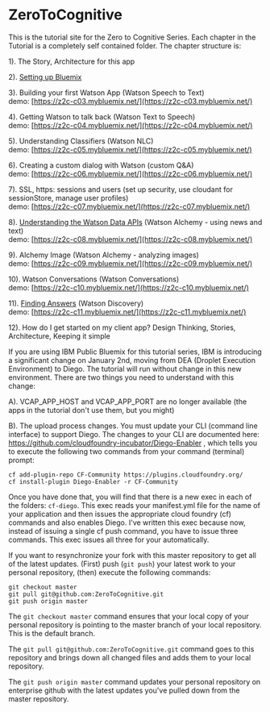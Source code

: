 # ZeroToCognitive

This is the tutorial site for the Zero to Cognitive Series. Each chapter in the Tutorial is a completely self contained folder. The chapter structure is:    


1). The Story, Architecture for this app

2). [Setting up Bluemix](./Chapter02/README.md)

3). Building your first Watson App					  (Watson Speech to Text)  
    demo: [https://z2c-c03.mybluemix.net/](https://z2c-c03.mybluemix.net/)

4). Getting Watson to talk back							  (Watson Text to Speech)  
    demo: [https://z2c-c04.mybluemix.net/](https://z2c-c04.mybluemix.net/)

5). Understanding Classifiers									(Watson NLC)  
    demo: [https://z2c-c05.mybluemix.net/](https://z2c-c05.mybluemix.net/)

6). Creating a custom dialog with Watson		  (custom Q&A)  
    demo: [https://z2c-c06.mybluemix.net/](https://z2c-c06.mybluemix.net/)

7). SSL, https: sessions and users				    (set up security, use cloudant for sessionStore, manage user profiles)  
        demo: [https://z2c-c07.mybluemix.net/](https://z2c-c07.mybluemix.net/)

8). [Understanding the Watson Data APIs](./Chapter08/README.md)		  	  (Watson Alchemy - using news and text)  
    demo: [https://z2c-c08.mybluemix.net/](https://z2c-c08.mybluemix.net/)

9). Alchemy Image				                      (Watson Alchemy - analyzing images)  
    demo: [https://z2c-c09.mybluemix.net/](https://z2c-c09.mybluemix.net/)

10). Watson Conversations                     (Watson Conversations)  
    demo: [https://z2c-c10.mybluemix.net/](https://z2c-c10.mybluemix.net/)

11). [Finding Answers](./Chapter11/README.md)                					(Watson Discovery)  
    demo: [https://z2c-c11.mybluemix.net/](https://z2c-c11.mybluemix.net/)

12). How do I get started on my client app?		Design Thinking, Stories, Architecture, Keeping it simple 

If you are using IBM Public Bluemix for this tutorial series, IBM is introducing a significant change on January 2nd, moving from DEA (Droplet Execution Environment) to Diego. The tutorial will run without change in this new environment. There are two things you need to understand with this change:

A). VCAP_APP_HOST and VCAP_APP_PORT are no longer available (the apps in the tutorial don't use them, but you might)

B). The upload process changes. You must update your CLI (command line interface) to support Diego. The changes to your CLI are documented here: https://github.com/cloudfoundry-incubator/Diego-Enabler , which tells you to execute the following two commands from your command (terminal) prompt:

    cf add-plugin-repo CF-Community https://plugins.cloudfoundry.org/
    cf install-plugin Diego-Enabler -r CF-Community

Once you have done that, you will find that there is a new exec in each of the folders: `cf-diego`. This exec reads your manifest.yml file for the name of your application and then issues the appropriate cloud foundry (cf) commands and also enables Diego. I've written this exec because now, instead of issuing a single cf push command, you have to issue three commands. This exec issues all three for your automatically.

If you want to resynchronize your fork with this master repository to get all of the latest updates. (First) push (`git push`) your latest work to your personal repository, (then) execute the following commands:

    git checkout master
    git pull git@github.com:ZeroToCognitive.git
    git push origin master

The `git checkout master` command ensures that your local copy of your personal repository is pointing to the master branch of your local repository. This is the default branch.

The `git pull git@github.com:ZeroToCognitive.git` command goes to this repository and brings down all changed files and adds them to your local repository.

The `git push origin master` command updates your personal repository on enterprise github with the latest updates you've pulled down from the master repository.
